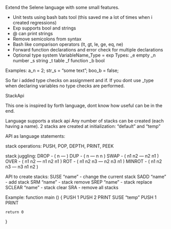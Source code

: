 Extend the Selene language with some small features.

- Unit tests using bash bats tool (this saved me a lot of times when i created regressions)
- Exp supports bool and strings
- @ can print strings
- Remove semicolons from syntax
- Bash like comparison operators (lt, gt, le, ge, eq, ne)
- Forward function declarations and error check for multiple declarations
- Optional type system
VariableName_Type = exp
Types:
_e empty
_n number
_s string
_t table
_f function
_b bool  

Examples: 
a_n = 2;
str_s = “some text”;
boo_b = false;


So far i added type checks on assignment and if.
If you dont use _type when declaring variables no type checks are performed.

StackApi

This one is inspired by forth language, dont know how useful can be in the end.

Language supports a stack api
Any number of stacks can be created (each having a name).
2 stacks are created at initialization: “default” and “temp”

API as language statements:

stack operations:
PUSH, POP, DEPTH, PRINT, PEEK

stack juggling:
DROP     - ( n — )
DUP        - ( n — n n )
SWAP     - ( n1 n2 — n2 n1 )
OVER     - ( n1 n2 — n1 n2 n1 )
ROT        - ( n1 n2 n3 — n2 n3 n1 )
MINROT - ( n1 n2 n3 — n3 n1 n2 )

API to create stacks:
SUSE “name”     - change the current stack
SADD “name”     - add stack
SRM “name”       - stack remove
SREP “name”      - stack replace
SCLEAR “name” - stack clear
SRA                    - remove all stacks

Example:
function main () {
	PUSH 1
	PUSH 2
	PRINT
	SUSE “temp”
	PUSH 1
	PRINT

	return 0
}

